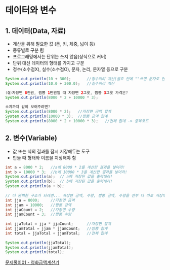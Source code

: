 # 데이터와 변수
  
## 1. 데이터(Data, 자료)
- 계산을 위해 필요한 값 (돈, 키, 체중, 넓이 등)
- 종류별로 구분 됨
- 프로그래밍에서는 단위는 쓰지 않음(상식으로 커버)
- 단위 대신 데이터의 형태를 가지고 구분
- 정수(소수점X), 실수(소수점O), 문자, 논리, 문자열 등으로 구분

```java
System.out.println(10 + 300);		//정수끼리 계산(괄호 안에 ""쓰면 문자로 인식)
System.out.println(10.0 + 300.0);	//실수끼리 계산

(Q)자장면 8천원, 짬뽕 1만원일 때 자장면 2그릇, 짬뽕 3그릇 가격은?
System.out.println(8000 * 2 + 10000 * 3);
		
소계까지 같이 보여주려면?
System.out.println(8000 * 2);	//자장면 금액 합계
System.out.println(10000 * 3);	//짬뽕 금액 합계
System.out.println(8000 * 2 + 10000 * 3);	//전체 합계 -> 중복코드
```

 ## 2. 변수(Variable)
- 값 또는 식의 결과를 잠시 저장해두는 도구
- 만들 때 형태와 이름을 지정해야 함

```java
int a = 8000 * 2;	//a에 8000 * 2를 계산한 결과를 넣어라!
int b = 10000 * 3;	//b에 10000 * 3을 계산한 결과를 넣어라!
System.out.println(a);	// a에 저장된 값을 출력해라!
System.out.println(b);	// b에 저장된 값을 출력해라!
System.out.println(a + b);
		
// 더 완벽한 구조가 되려면... 자장면 금액, 수량, 짬뽕 금액, 수량을 전부 다 따로 저장해야 함
int jja = 8000;		//자장면 금액
int jjam = 10000;	//짬뽕 금액
int jjaCount = 2;	//자장면 수량
int jjamCount = 3;	//짬뽕 수량	
		
int jjaTotal = jja * jjaCount;		//자장면 합계
int jjamTotal = jjam * jjamCount;	//짬뽕 합계
int total = jjaTotal + jjamTotal;	//전체 합계	
		
System.out.println(jjaTotal);
System.out.println(jjamTotal);
System.out.println(total);
```


[문제풀이01 - 영화금액계산기](https://github.com/wooinp92/kh14/blob/main/day02/src/data/Test03%EC%98%81%ED%99%94%EA%B8%88%EC%95%A1%EA%B3%84%EC%82%B0%EA%B8%B0.java)

